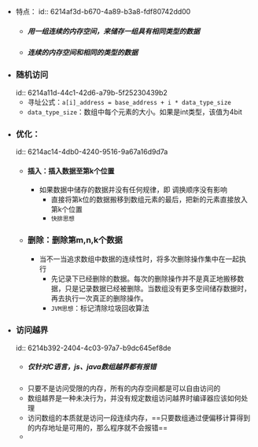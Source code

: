 - 特点：
  id:: 6214af3d-b670-4a89-b3a8-fdf80742dd00
	- ##### 用一组连续的内存空间，来储存一组具有相同类型的数据
	- ##### 连续的内存空间和相同的类型的数据
- ### 随机访问
  id:: 6214a11d-44c1-42d6-a79b-5f25230439b2
	- 寻址公式：`a[i]_address = base_address + i * data_type_size`
	- `data_type_size`：数组中每个元素的大小。如果是int类型，该值为4bit
- ### 优化：
  id:: 6214ac14-4db0-4240-9516-9a67a16d9d7a
	- #### 插入：插入数据至第k个位置
		- 如果数据中储存的数据并没有任何规律，即 调换顺序没有影响
			- 直接将第k位的数据搬移到数组元素的最后，把新的元素直接放入第k个位置
			- `快排思想`
	- ### 删除：删除第m,n,k个数据
		- 当不一当追求数组中数据的连续性时，将多次删除操作集中在一起执行
			- 先记录下已经删除的数据。每次的删除操作并不是真正地搬移数据，只是记录数据已经被删除。当数组没有更多空间储存数据时，再去执行一次真正的删除操作。
			- `JVM思想`：标记清除垃圾回收算法
- ### 访问越界 
  id:: 6214b392-2404-4c03-97a7-b9dc645ef8de
	- ##### 仅针对C语言，js、java数组越界都有报错
	- 只要不是访问受限的内存，所有的内存空间都是可以自由访问的
	- 数组越界是一种未决行为，并没有规定数组访问越界时编译器应该如何处理
	- 访问数组的本质就是访问一段连续内存，==只要数组通过便偏移计算得到的内存地址是可用的，那么程序就不会报错==
	-